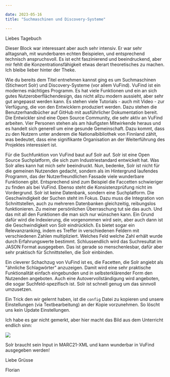 ```yaml
---

date: 2023-05-16
title: "Suchmaschinen und Discovery-Systeme"

---
```


Liebes Tagebuch

Dieser Block war interessant aber auch sehr intensiv.
Er war sehr alltagsnah, mit wunderbaren echten Beispielen, und entsprechend technisch anspruchsvoll.
Es ist echt faszinierend und beeindruckend, aber mir fehlt die Konzentrationsfähigkeit etwas derart theoretisches zu machen.
Ich bleibe lieber hinter der Theke.

Wie du bereits dem Titel entnehmen kannst ging es um Suchmaschinen (Stichwort Solr) und Discovery-Systeme (vor allem VuFind).
VuFind ist ein modernes mächtiges Programm.
Es hat viele Funktionen und ein an sich gutes Nutzeroberflächendesign, das nicht allzu modern aussieht, aber sehr gut angepasst werden kann.
Es stehen viele Tutorials - auch mit Video - zur Verfügung, die von den Entwicklern produziert werden.
Dazu stehen die Benutzerhandbücher auf GitHub mit ausführlicher Dokumentation bereit.
Die Entwickler sind eine Open Source Community, die sehr aktiv an VuFind arbeiten.
Vier Personen stehen als am häufigsten Mitwirkende heraus und es handelt sich generell um eine gesunde Gemeinschaft.
Dazu kommt, dass zu den Nutzern unter anderem die Nationalbibliothek von Finnland zählt, was bedeutet, dass eine signifikante Organisation an der Weiterführung des Projektes interessiert ist.

Für die Suchfunktion von VuFind baut auf Solr auf.
Solr ist eine Open Source Suchplatform, die sich zum Industriestandard entwickelt hat.
Was Solr alles kann hat mich sehr beeindruckt.
Nun, bedenke, Solr ist nicht für die gemeinen Nutzenden gedacht, sondern als im Hintergrund laufendes Programm, das der Nutzerfreundlichen Fassade viele wunderbare Funktionen gibt.
Entsprechend sind zum Beispiel die Faccetten schwieriger zu finden als bei VuFind.
Ebenso steht die Konsistenzprüfung nicht im Vordergrund. 
Solr ist keine Datenbank, sondern eine Suchplatform.
Die Geschwindigkeit der Suchen steht im Fokus.
Dazu muss die Integration von Schnittstellen, auch zu mehreren Datenbanken gleichzeitig, reibungslos funktionieren.
Zu meiner persönlichen Überraschung tut sie das auch.
Und das mit all den Funktionen die man sich nur wünschen kann.
Ein Grund dafür wird die Indexierung, die vorgenommen wird sein, aber auch dann ist die Geschwindigkeit von Solr eindrücklich.
Es bietet sogar ein Relevanzranking, indem es Treffer in verschiedenen Feldern mit verschiedenen Zahlen multipliziert.
Welches Feld welche Zahl erhält wurde durch Erfahrungswerte bestimmt.
Schlussendlich wird das Suchresultat im JASON Format ausgegeben.
Das ist gerade so menschenlesbar, dafür aber sehr praktisch für Schnittstellen, die Solr einbinden.

Ein cleverer Schachzug von VuFind ist es, die Facetten, die Solr angiebt als "ähnliche Schlagwörter" anzuzeigen.
Damit wird eine sehr praktische Funktionalität einfach eingebunden und in selbsterklärender Form den Nutzenden angeboten.
Auch eine Autovervollständigung wird angeboten, die sogar Suchfeld-spezifisch ist.
Solr ist schnell genug um das sinnvoll umzusetzen.

Ein Trick den wir gelernt haben, ist die ``config`` Datei zu kopieren und unsere Einstellungen (via Textbearbeitung) an der Kopie vorzunehmen.
So löscht uns kein Update Einstellungen.

Ich habe es gar nicht gemerkt, aber hier macht das Bild aus dem Unterricht endlich sinn:

![ ](https://pad.gwdg.de/uploads/c8d2a2dc-b427-4330-a665-b355a2a85f50.png)

Solr braucht sein Input in MARC21-XML und kann wunderbar in VuFind ausgegeben werden!

Liebe Grüsse

Florian
